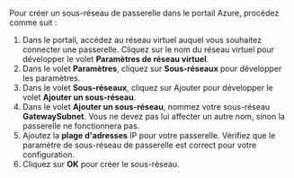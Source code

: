 Pour créer un sous-réseau de passerelle dans le portail Azure, procédez comme suit :

1. Dans le portail, accédez au réseau virtuel auquel vous souhaitez connecter une passerelle. Cliquez sur le nom du réseau virtuel pour développer le volet **Paramètres de réseau virtuel**.
2. Dans le volet **Paramètres**, cliquez sur **Sous-réseaux** pour développer les paramètres.
3. Dans le volet **Sous-réseaux**, cliquez sur Ajouter pour développer le volet **Ajouter un sous-réseau**.
4. Dans le volet **Ajouter un sous-réseau**, nommez votre sous-réseau **GatewaySubnet**. Vous ne devez pas lui affecter un autre nom, sinon la passerelle ne fonctionnera pas.
5. Ajoutez la **plage d'adresses** IP pour votre passerelle. Vérifiez que le paramètre de sous-réseau de passerelle est correct pour votre configuration.
6. Cliquez sur **OK** pour créer le sous-réseau.

<!---HONumber=AcomDC_0107_2016-->